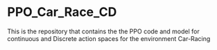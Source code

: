 # PPO_Car_Race_CD
This is the repository that contains the the PPO code and model for continuous and Discrete action spaces for the environment Car-Racing 
